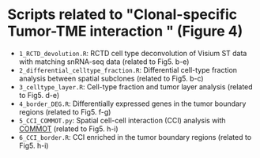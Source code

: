 # Scripts related to "Clonal-specific Tumor-TME interaction " (Figure 4)

* `1_RCTD_devolution.R`: RCTD cell type deconvolution of Visium ST data with matching snRNA-seq data (related to Fig5. b-e)
* `2_differential_celltype_fraction.R`: Differential cell-type fraction analysis between spatial subclones (related to Fig5. b-c) 
* `3_celltype_layer.R`: Cell-type fraction and tumor layer analysis (related to Fig5. d-e)
* `4_border_DEG.R`: Differentially expressed genes in the tumor boundary regions (related to Fig5. f-g)
* `5_CCI_COMMOT.py`: Spatial cell-cell interaction (CCI) analysis with [COMMOT](https://github.com/zcang/COMMOT) (related to Fig5. h-i)
* `6_CCI_border.R`: CCI enriched in the tumor boundary regions (related to Fig5. h-i)

